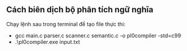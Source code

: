 
## Cách biên dịch bộ phân tích ngữ nghĩa

Chạy lệnh sau trong terminal để tạo file thực thi:
- gcc main.c parser.c scanner.c semantic.c -o pl0compiler -std=c99
- .\pl0compiler.exe input.txt

